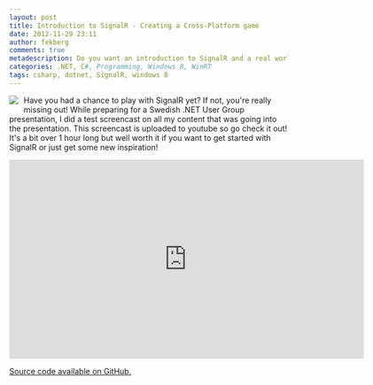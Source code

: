 ```yaml
---
layout: post
title: Introduction to SignalR - Creating a Cross-Platform game
date: 2012-11-29 23:11
author: fekberg
comments: true
metadescription: Do you want an introduction to SignalR and a real world example? Check out how to create a Cross-Platform game based on SignalR!
categories: .NET, C#, Programming, Windows 8, WinRT
tags: csharp, dotnet, SignalR, windows 8
---
```

<img src="http://api.ning.com/files/lvPSqvZOL9Jkk0iR7NcBC1S5wuEukcGCBLV0EmEGeZuDju4DhvzUvBIcRRbdvzs6jJvLAm8AheJWMVg7eCltsT*WDX1Lz*fh/Swenug2011Logofinal.png" style="float: left; padding-right: 10px; padding-bottom: 10px;" />Have you had a chance to play with SignalR yet? If not, you're really missing out! While preparing for a Swedish .NET User Group presentation, I did a test screencast on all my content that was going into the presentation. This screencast is uploaded to youtube so go check it out! It's a bit over 1 hour long but well worth it if you want to get started with SignalR or just get some new inspiration!<!--excerpt-->

<div class="video-container">
<iframe width="640" height="360" src="http://www.youtube.com/embed/Zlm2atP8_RQ" frameborder="0" allowfullscreen></iframe>
</div>

<a href="https://github.com/fekberg/Tic-Tac-Toe" target="_blank">Source code available on GitHub.</a>
